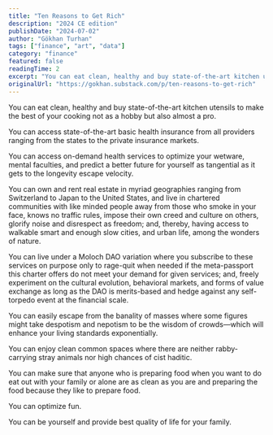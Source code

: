 ```yaml
---
title: "Ten Reasons to Get Rich"
description: "2024 CE edition"
publishDate: "2024-07-02"
author: "Gökhan Turhan"
tags: ["finance", "art", "data"]
category: "finance"
featured: false
readingTime: 2
excerpt: "You can eat clean, healthy and buy state-of-the-art kitchen utensils to make the best of your cooking not as a hobby but also almost a pro. You can access state-of-the-art basic health insurance from a..."
originalUrl: "https://gokhan.substack.com/p/ten-reasons-to-get-rich"
---
```


You can eat clean, healthy and buy state-of-the-art kitchen utensils to make the best of your cooking not as a hobby but also almost a pro.

You can access state-of-the-art basic health insurance from all providers ranging from the states to the private insurance markets.

You can access on-demand health services to optimize your wetware, mental faculties, and predict a better future for yourself as tangential as it gets to the longevity escape velocity.

You can own and rent real estate in myriad geographies ranging from Switzerland to Japan to the United States, and live in chartered communities with like minded people away from those who smoke in your face, knows no traffic rules, impose their own creed and culture on others, glorify noise and disrespect as freedom; and, thereby, having access to walkable smart and enough slow cities, and urban life, among the wonders of nature.

You can live under a Moloch DAO variation where you subscribe to these services on purpose only to rage-quit when needed if the meta-passport this charter offers do not meet your demand for given services; and, freely experiment on the cultural evolution, behavioral markets, and forms of value exchange as long as the DAO is merits-based and hedge against any self-torpedo event at the financial scale.

You can easily escape from the banality of masses where some figures might take despotism and nepotism to be the wisdom of crowds—which will enhance your living standards exponentially.

You can enjoy clean common spaces where there are neither rabby-carrying stray animals nor high chances of cist haditic.

You can make sure that anyone who is preparing food when you want to do eat out with your family or alone are as clean as you are and preparing the food because they like to prepare food.

You can optimize fun.

You can be yourself and provide best quality of life for your family.